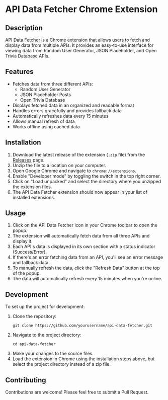 # API Data Fetcher Chrome Extension

## Description

API Data Fetcher is a Chrome extension that allows users to fetch and display data from multiple APIs. It provides an easy-to-use interface for viewing data from Random User Generator, JSON Placeholder, and Open Trivia Database APIs.

## Features

- Fetches data from three different APIs:
  - Random User Generator
  - JSON Placeholder Posts
  - Open Trivia Database
- Displays fetched data in an organized and readable format
- Handles errors gracefully and provides fallback data
- Automatically refreshes data every 15 minutes
- Allows manual refresh of data
- Works offline using cached data

## Installation

1. Download the latest release of the extension (`.zip` file) from the [Releases](https://github.com/yourusername/api-data-fetcher/releases) page.
2. Unzip the file to a location on your computer.
3. Open Google Chrome and navigate to `chrome://extensions`.
4. Enable "Developer mode" by toggling the switch in the top right corner.
5. Click on "Load unpacked" and select the directory where you unzipped the extension files.
6. The API Data Fetcher extension should now appear in your list of installed extensions.

## Usage

1. Click on the API Data Fetcher icon in your Chrome toolbar to open the popup.
2. The extension will automatically fetch data from all three APIs and display it.
3. Each API's data is displayed in its own section with a status indicator (Success/Error).
4. If there's an error fetching data from an API, you'll see an error message and fallback data.
5. To manually refresh the data, click the "Refresh Data" button at the top of the popup.
6. The data will automatically refresh every 15 minutes when you're online.

## Development

To set up the project for development:

1. Clone the repository:
   ```
   git clone https://github.com/yourusername/api-data-fetcher.git
   ```
2. Navigate to the project directory:
   ```
   cd api-data-fetcher
   ```
3. Make your changes to the source files.
4. Load the extension in Chrome using the installation steps above, but select the project directory instead of a zip file.

## Contributing

Contributions are welcome! Please feel free to submit a Pull Request.


